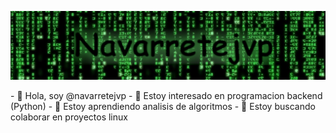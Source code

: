 <p align="center">
  <a href="https://github.com/navarretejvp/" target="_blank" rel="noreferrer"><img src="banner.png" alt="my banner"></a>
</p>
- 👋 Hola, soy @navarretejvp
- 👀 Estoy interesado en programacion backend (Python)
- 🌱 Estoy aprendiendo analisis de algoritmos
- 💞️ Estoy buscando colaborar en proyectos linux

<!---
navarretejvp/navarretejvp is a ✨ special ✨ repository because its `README.md` (this file) appears on your GitHub profile.
You can click the Preview link to take a look at your changes.
--->
